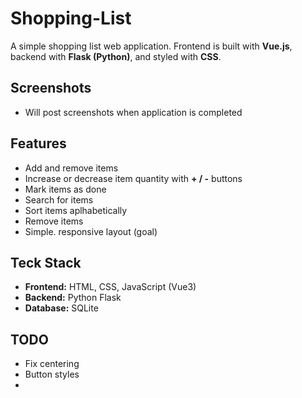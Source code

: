 # Shopping-List
A simple shopping list web application.
Frontend is built with **Vue.js**, backend with **Flask (Python)**, and styled with **CSS**.

## Screenshots
- Will post screenshots when application is completed

## Features
- Add and remove items
- Increase or decrease item quantity with **+ / -** buttons
- Mark items as done
- Search for items
- Sort items aplhabetically
- Remove items
- Simple. responsive layout (goal)

## Teck Stack
- **Frontend:** HTML, CSS, JavaScript (Vue3)
- **Backend:** Python Flask
- **Database:** SQLite

## TODO
- Fix centering
- Button styles
- 